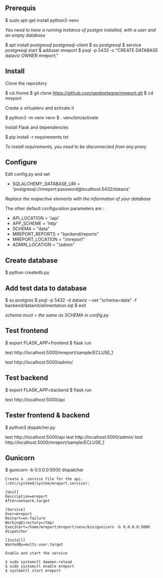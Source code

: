 Prerequis
----------

  $ sudo apt-get install python3-venv

  *You need to have a running instance of postgre installed, with a user and an empty database*

  $ apt install postgresql postgresql-client
  $ su postgresql
  $ service postgresql start
  $ adduser mreport
  $ psql -p 5432 -c "CREATE DATABASE dataviz OWNER mreport;"
 

Install
---------

  Clone the repository

  $ cd /home
  $ git clone https://github.com/geobretagne/mreport.git
  $ cd mreport

  Create a virtualenv and activate it

  $ python3 -m venv venv
  $ . venv/bin/activate

  Install Flask and dependencies

  $ pip install -r requirements.txt

  *To install requirements, you need to be disconnected from any proxy*

Configure
---------

  Edit config.py and set

  * SQLALCHEMY_DATABASE_URI = 'postgresql://mreport:password@localhost:5432/dataviz'

  *Replace the respective elements with the information of your database*

  The other default configuration parameters are : 

  * API_LOCATION = '/api'
  * APP_SCHEME = 'http'
  * SCHEMA = "data" 
  * MREPORT_REPORTS = "backend/reports"
  * MREPORT_LOCATION = "/mreport"
  * ADMIN_LOCATION = "/admin"

Create database
--------------
  $ python createdb.py

Add test data to database
--------------
  $ su postgres
  $ psql -p 5432 -d dataviz --set "schema=data" -f backend/datainit/alimentation.sql
  $ exit

  *schema must = the same as SCHEMA in config.py*

Test frontend
--------------
  $ export FLASK_APP=frontend
  $ flask run

  test http://localhost:5000/mreport/sample/ECLUSE_1

  test http://localhost:5000/admin/


Test backend
--------------
  $ export FLASK_APP=backend
  $ flask run

  test http://localhost:5000/api


Tester frontend & backend
--------------------------
  $ python3 dispatcher.py

  test http://localhost:5000/api
  test http://localhost:5000/admin/
  test http://localhost:5000/mreport/sample/ECLUSE_1

Gunicorn
--------

  $ gunicorn -b 0.0.0.0:5000 dispatcher

 ```Create a .service file for the api. (/etc/systemd/system/mreport.service):```

```
[Unit]
Description=mreport
After=network.target

[Service]
User=mreport
Restart=on-failure
WorkingDirectory=/tmp/
ExecStart=/home/mreport/mreport/venv/bin/gunicorn -b 0.0.0.0:5000 dispatcher

[Install]
WantedBy=multi-user.target
```


```Enable and start the service```

    $ sudo systemctl daemon-reload
    $ sudo systemctl enable mreport
    $ systemctl start mreport
